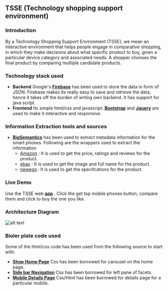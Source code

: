 ## TSSE (Technology shopping support environment)
### Introduction
By a Technology Shopping Support Environment (TSSE), we mean an interactive environment that helps people engage in comparative shopping, in which they make decisions about what specific product to buy, given a particular device category and associated needs. A shopper chooses the final product by comparing multiple candidate products.

### Technology stack used
* **Backend** Google's **[Firebase](https://www.firebase.com/)** has been used to store the data in form of JSON. Firebase makes its really easy to save and retrieve the data, hence it takes off the burden of wrting own backend. It has support for java script.
* **Frontend** Its simple html/css and javascript. **[Bootstrap](http://getbootstrap.com/)** and **[Jquery](https://jquery.com/)** are used to make it interactive and responsive. 

### Information Extraction tools and sources
* **[BigSemantics](https://github.com/ecologylab/BigSemantics/wiki#using-bigsemantics-in-web-applications)** has been used to extract metadata information for the smart phones. Following are the wrappers used to extract the information
    - [Amazon](https://www.amazon.com/) : It is used to get the price, ratings and reviews for the product.
    - [ebay](http://www.ebay.com/) : It is used to get the image and full name for the product.
    - [newegg](http://www.newegg.com/) : It is used to get the specifcations for the product.
    
### Live Demo
Use the TSSE web **[app](http://people.tamu.edu/~sumeet.singh/TSSE/)** . Click the get top mobile phones button, compare them and click to buy the one you like.

### Architecture Diagram
![alt text](http://imgur.com/xzoy9H5.png)

### Bioler plate code used
Some of the html/css code has been used from the following source to start with.
* **[Shop Home Page](https://github.com/BlackrockDigital/startbootstrap-shop-homepage)** Css has been borrowed for carousel on the home page.
* **[Side bar Navigation](https://github.com/BlackrockDigital/startbootstrap-simple-sidebar)** Css has been borrowed for left pane of facets.
* **[Mobile Details Page](http://bootsnipp.com/snippets/featured/product-page-for-online-shop)** Css/Html has been borrowed for details page for a particular mobile.
